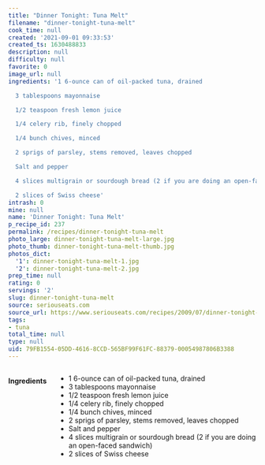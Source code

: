 ```yaml
---
title: "Dinner Tonight: Tuna Melt"
filename: "dinner-tonight-tuna-melt"
cook_time: null
created: '2021-09-01 09:33:53'
created_ts: 1630488833
description: null
difficulty: null
favorite: 0
image_url: null
ingredients: '1 6-ounce can of oil-packed tuna, drained

  3 tablespoons mayonnaise

  1/2 teaspoon fresh lemon juice

  1/4 celery rib, finely chopped

  1/4 bunch chives, minced

  2 sprigs of parsley, stems removed, leaves chopped

  Salt and pepper

  4 slices multigrain or sourdough bread (2 if you are doing an open-faced sandwich)

  2 slices of Swiss cheese'
intrash: 0
mine: null
name: 'Dinner Tonight: Tuna Melt'
p_recipe_id: 237
permalink: /recipes/dinner-tonight-tuna-melt
photo_large: dinner-tonight-tuna-melt-large.jpg
photo_thumb: dinner-tonight-tuna-melt-thumb.jpg
photos_dict:
  '1': dinner-tonight-tuna-melt-1.jpg
  '2': dinner-tonight-tuna-melt-2.jpg
prep_time: null
rating: 0
servings: '2'
slug: dinner-tonight-tuna-melt
source: seriouseats.com
source_url: https://www.seriouseats.com/recipes/2009/07/dinner-tonight-tuna-melt-recipe.html
tags:
- tuna
total_time: null
type: null
uid: 79FB1554-05DD-4616-8CCD-565BF99F61FC-88379-00054987806B3388
---
```

<div class="columns large-7 small-12" id="writeup">	</div><!-- #writeup -->
</div><!-- #row-one -->
<div class="row" id="row-two">	<div class="columns large-4 small-12" id="ingredients"><h4>Ingredients</h4><div class="box box-ingredients content"><ul>
<li>1 6-ounce can of oil-packed tuna, drained</li>
<li>3 tablespoons mayonnaise</li>
<li>1/2 teaspoon fresh lemon juice</li>
<li>1/4 celery rib, finely chopped</li>
<li>1/4 bunch chives, minced</li>
<li>2 sprigs of parsley, stems removed, leaves chopped</li>
<li>Salt and pepper</li>
<li>4 slices multigrain or sourdough bread (2 if you are doing an open-faced sandwich)</li>
<li>2 slices of Swiss cheese</li>
</ul>
</div>	</div>	<div class="columns large-6 small-12" id="directions">	</div>